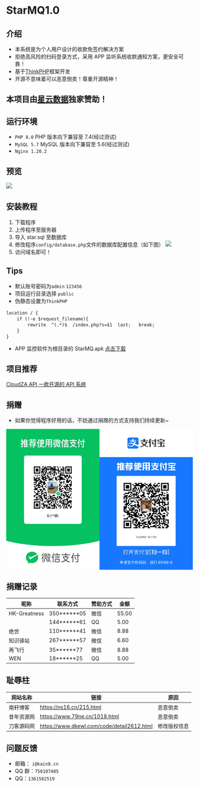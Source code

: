 # StarMQ1.0

## 介绍

- 本系统是为个人用户设计的收款免签约解决方案
- 拒绝高风险的扫码登录方式，采用 APP 监听系统收款通知方案，更安全可靠！
- 基于[ThinkPHP](https://www.thinkphp.cn/)框架开发
- 开源不意味着可以恶意倒卖！尊重开源精神！

## 本项目由[星云数据](https://cloud.staridc.cn)独家赞助！

## 运行环境

- `PHP 8.0` PHP 版本向下兼容至 7.4(经过测试)
- `MySQL 5.7` MySQL 版本向下兼容至 5.6(经过测试)
- `Nginx 1.20.2`

## 预览

![](https://cdn.wgbor.cn/uploads/2023/02/02/167532925963db7eebdb8c9.png)

## 安装教程

1. 下载程序
2. 上传程序至服务器
3. 导入 star.sql 至数据库
4. 修改程序`config/database.php`文件的数据库配置信息（如下图）
   ![](https://cdn.wgbor.cn/uploads/2023/02/02/167532567063db70e6d4724.png)
5. 访问域名即可！

## Tips

- 默认账号密码为`admin` `123456`
- 项目运行目录选择 `public`
- 伪静态设置为`ThinkPHP`

```
location / {
	if (!-e $request_filename){
		rewrite  ^(.*)$  /index.php?s=$1  last;   break;
	}
}
```

- APP 监控软件为根目录的 StarMQ.apk
  [点击下载](./StarMQ.apk)

## 项目推荐

[CloudZA API 一款开源的 API 系统](https://github.com/iCloudZA/CloudZA_API)

## 捐赠

- 如果你觉得程序好用的话，不妨通过捐赠的方式支持我们持续更新~
<center style="display:flex;">
<img src="./wx.jpg" width="50%">
<img src="./ali.jpg" width="50%">
</center>

## 捐赠记录

| 昵称         | 联系方式      | 赞助方式 | 金额  |
| ------------ | ------------- | -------- | ----- |
| HK-Greatness | 350**\*\***05 | 微信     | 55.00 |
|              | 144**\*\***61 | QQ       | 5.00  |
| 绝世         | 110**\*\***41 | 微信     | 8.88  |
| 知识驿站     | 267**\*\***57 | 微信     | 6.60  |
| 再飞行       | 35**\*\***77  | 微信     | 8.88  |
| WEN          | 18**\*\***25  | QQ       | 5.00  |

## 耻辱柱

| 网站名称   | 链接                                       | 原因         |
| ---------- | ------------------------------------------ | ------------ |
| 南轩博客   | https://ns16.cn/215.html                   | 恶意倒卖     |
| 昔年资源网 | https://www.79ne.cn/1018.html              | 恶意倒卖     |
| 刀客源码网 | https://www.dkewl.com/code/detail2612.html | 修改版权信息 |

## 问题反馈

- 邮箱： `i@kain8.cn`
- QQ 群：`758107405`
- QQ：`1361582519`

```

```
